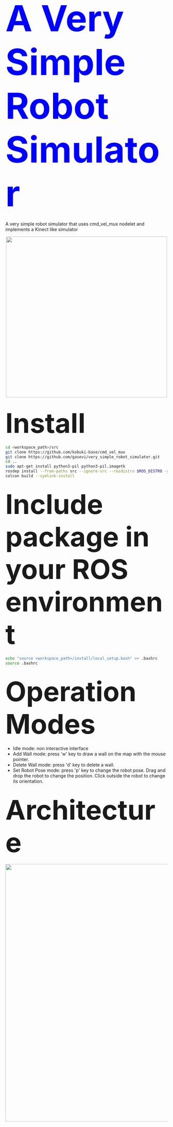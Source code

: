 # <span style="color:#00f; font-size: 4em;"> A Very Simple Robot Simulator </span>

A very simple robot simulator that uses cmd_vel_mux nodelet and implements a Kinect like simulator

<p align="center">
  <img src="images/very_simple_robot_nav_interface.png" width=500 >
</p>

## <span style="font-size: 4em;">Install</span>

```sh
cd <workspace_path>/src
git clone https://github.com/kobuki-base/cmd_vel_mux
git clone https://github.com/gasevi/very_simple_robot_simulator.git
cd ..
sudo apt-get install python3-pil python3-pil.imagetk
rosdep install --from-paths src --ignore-src --rosdistro $ROS_DISTRO -y
colcon build --symlink-install
```

## <span style="font-size: 4em;">Include package in your ROS environment</span>

```sh
echo "source <workspace_path>/install/local_setup.bash" >> .bashrc 
source .bashrc
```

## <span style="font-size: 4em;">Operation Modes</span>

 * Idle mode: non interactive interface
 * Add Wall mode: press 'w' key to draw a wall on the map with the mouse pointer.
 * Delete Wall mode: press 'd' key to delete a wall.
 * Set Robot Pose mode: press 'p' key to change the robot pose. Drag and drop the robot to change the position. Click outside the robot to change its orientation.

## <span style="font-size: 4em;">Architecture</span>

<p align="center">
  <img src="images/very_simple_robot_nav_design.png" width=800 >
</p>
